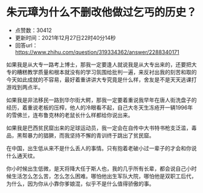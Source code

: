 # 朱元璋为什么不删改他做过乞丐的历史？
- 点赞数：30412
- 更新时间：2021年12月27日22时40分14秒
- 回答url：https://www.zhihu.com/question/319334362/answer/2288340171
<body>
 <p data-pid="-08wWOZu">如果我是从大专一路考上博士，那我一定要逢人就说我是从大专出来的，还要把大专的糟糕教学质量和根本就没有的学习氛围给批判一遍，来反衬出我的刻苦和取的今天如此成就的不容易，最好着重讲讲大专究竟是什么样，舍友是不是天天逃课打游戏到两点半。</p>
 <p data-pid="NXQLR2xS">如果我是非法移民一路到华尔街大鳄，那我一定要着重说我早年在唐人街洗盘子的经历，着重说老板的压榨，他人的冷眼看不起，自己大冬天生冻疮开一辆1996年的雪佛兰，连布鲁克林的老鼠长什么样都给你说出来。</p>
 <p data-pid="4mNMGNZA">如果我是巴西贫民窟出来的足球运动员，我一定会在自传中大书特书枪支泛滥，毒品，黑帮暴力的猖獗，而我坚持不懈的青训终于跳出了贫民窟。</p>
 <p data-pid="Heg-sIex">在中国，出生低从来不是什么丢人的事情。只有抱着老破小过一辈子的才会和你说什么通天纹。</p>
 <p data-pid="RFnWxhj4">你小时候出生低微，是天将降大任于斯人也，我的几乎所有长辈，都会说自己小时候生活怎么怎么苦，怎么怎么困难。哪怕他出生军队大院，哪怕他是双职工后代，为什么，因为你从小靠你爹娘混，似乎不是什么值得骄傲的事。</p>
</body>